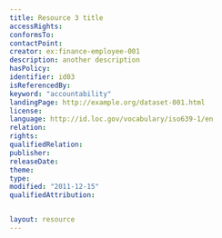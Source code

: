 ```yaml
---
title: Resource 3 title
accessRights: 
conformsTo: 
contactPoint:
creator: ex:finance-employee-001
description: another description
hasPolicy:
identifier: id03
isReferencedBy:
keyword: "accountability"
landingPage: http://example.org/dataset-001.html
license: 
language: http://id.loc.gov/vocabulary/iso639-1/en
relation: 
rights: 
qualifiedRelation:
publisher: 
releaseDate:
theme:
type:
modified: "2011-12-15"
qualifiedAttribution:


layout: resource
---
```

